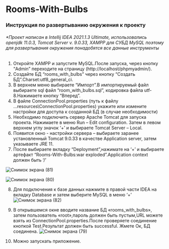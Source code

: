 # Rooms-With-Bulbs

### Инструкция по развертыванию окружения к проекту

###### *Проект написан в Intellij IDEA 2021.1.3 Ultimate, использовались openjdk 11.0.3, Tomcat Server v. 9.0.33, XAMPP для СУБД MySQL поэтому для развертывания окружения понадобятся все данные инструменты

1. Откройте XAMPP и запустите MySQL.После запуска, через кнопку “Admin” переходите на страницу (http://localhost/phpmyadmin/).
2. Создайте БД “rooms_with_bulbs” через кнопку “Создать БД”.Charset:utf8_general_ci.
3. В верхнем меню выбираете “Импорт”.В импортируемый файл выбираете sql файл “room_with_bulbs.sql”, кодировка файла utf-8.Нажимаете кнопку “Вперед”.
4. В файле ConnectionPool.properties (путь к файлу ...resources\ConnectionPool.properties) укажите или измените настройки для доступа к созданной БД (в случае необходимости)
5. Необходимо подключить сервер Apache Tomcat для запуска проекта. Нажимаете в меню Run – Edit configuration. Затем в левом верхнем углу значок ‘+’ и выбираете Tomcat Server – Local.
6. Появится окно - настройки сервера – выбираете заранее установленный Tomcat 9.0.33 в качестве Application server, затем указываете JRE 11.
7. После выбираете вкладку “Deployment”,нажимате на ‘+’ и выбираете артефакт “Rooms-With-Bulbs:war exploded”.Application context должен быть ‘/’

![Снимок экрана (81)](https://user-images.githubusercontent.com/76391010/135253128-b047b0fa-ca84-4d05-acef-70b5c1467173.png)

![Снимок экрана (80)](https://user-images.githubusercontent.com/76391010/135253157-6441095a-ff76-4255-a726-198ebd770ca8.png)

8. Для подключения к базе данных нажмите в правой части IDEA на вкладку Database и затем выберите MySQL в меню ‘+’
![Снимок экрана (82)](https://user-images.githubusercontent.com/76391010/135253419-1a7060cc-9233-47de-8677-5922f0cbbed9.png)

9. В открывшемся окне вводите название БД «rooms_with_bulbs», затем пользователь «root»,пароль должен быть пустым,URL можете взять из ConnectionPool.properties.После проверяете соединение кнопкой Test.Результат должен быть successful. Жмете Ок, БД соединена.
![Снимок экрана (79)](https://user-images.githubusercontent.com/76391010/135253345-ceae1c95-73b3-4f23-927e-7b997da85145.png)

10. Можно запускать приложение.


